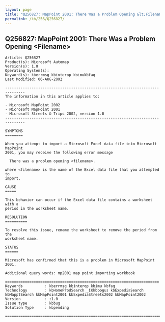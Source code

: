 ```yaml
---
layout: page
title: "Q256827: MapPoint 2001: There Was a Problem Opening &lt;Filename&gt;"
permalink: /kb/256/Q256827/
---
```


## Q256827: MapPoint 2001: There Was a Problem Opening &lt;Filename&gt;

	Article: Q256827
	Product(s): Microsoft Automap
	Version(s): 1.0
	Operating System(s): 
	Keyword(s): kberrmsg kbinterop kbimukbfaq
	Last Modified: 06-AUG-2002
	
	-------------------------------------------------------------------------------
	The information in this article applies to:
	
	- Microsoft MapPoint 2002 
	- Microsoft MapPoint 2001 
	- Microsoft Streets & Trips 2002, version 1.0 
	-------------------------------------------------------------------------------
	
	SYMPTOMS
	========
	
	When you attempt to import a Microsoft Excel data file into Microsoft MapPoint
	2001, you may receive the following error message
	
	  There was a problem opening <filename>.
	
	where <filename> is the name of the Excel data file that you attempted to
	import.
	
	CAUSE
	=====
	
	This behavior can occur if the Excel data file contains a worksheet with a
	period in the worksheet name.
	
	RESOLUTION
	==========
	
	To resolve this issue, rename the worksheet to remove the period from the
	worksheet name.
	
	STATUS
	======
	
	Microsoft has confirmed that this is a problem in Microsoft MapPoint 2001.
	
	Additional query words: mp2001 map point importing workbook
	
	======================================================================
	Keywords          : kberrmsg kbinterop kbimu kbfaq
	Technology        : kbHomeProdSearch _IKkbbogus kbExpediaSearch kbMapptSearch kbMapPoint2001 kbExpediaStreets2002 kbMapPoint2002
	Version           : :1.0
	Issue type        : kbbug
	Solution Type     : kbpending
	
	=============================================================================
	
